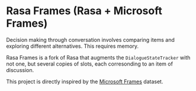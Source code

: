 # Rasa Frames (Rasa + Microsoft Frames)
Decision making through conversation involves comparing items and exploring different alternatives. This requires memory.

Rasa Frames is a fork of Rasa that augments the `DialogueStateTracker` with not one, but several copies of slots, each corresonding to an item of discussion.

This project is directly inspired by the [Microsoft Frames](https://www.microsoft.com/en-us/research/project/frames-dataset/) dataset.
